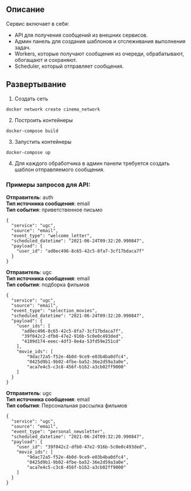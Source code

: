 ## Описание
Сервис включает в себя:  
- API для получения сообщений из внешних сервисов.  
- Админ панель для создания шаблонов и отслеживания выполнения задач.  
- Workers, которые получают сообщения из очереди, обрабатывают, обогащают и сохраняют.  
- Scheduler, который отправляет сообщения.

## Развертывание
1. Создать сеть
```shell
docker network create cinema_network
```
2. Построить контейнеры
```shell
docker-compose build
```
3. Запустить контейнеры
```shell
docker-compose up
```
4. Для каждого обработчика в админ панели требуется создать шаблон отправляемого сообщения.  

### Примеры запросов для API:  
**Отправитель**: auth  
**Тип источника сообщения**: email  
**Тип события**: приветственное письмо  
```json5
{
  "service": "ugc",
  "source": "email",
  "event_type": "welcome_letter",
  "scheduled_datetime": "2021-06-24T09:32:20.990847",
  "payload": {
    "user_id": "ad0ec496-8c65-42c5-8fa7-3cf17bdaca7f"
  }
}
```

**Отправитель**: ugc  
**Тип источника сообщения**: email  
**Тип события**: подборка фильмов
```json5
{
  "service": "ugc",
  "source": "email",
  "event_type": "selection_movies",
  "scheduled_datetime": "2021-06-24T09:32:20.990847",
  "payload": {
    "user_ids": [
      "ad0ec496-8c65-42c5-8fa7-3cf17bdaca7f",
      "39f042c2-dfb0-47e2-916b-5c0e0c493ded",
      "4109d174-eeec-4df3-8e4a-53fd59e251cd"
    ],
    "movie_ids": [
        "9dac72a5-f52e-4b0d-9ce9-e03b4ba0dfc4",
        "0425d9b1-9b02-4fbe-ba52-36e2d59a3a0e",
        "aca7e4c5-c3c8-456f-b162-a3cb02ff9000"
    ]
  }
}
```

**Отправитель**: ugc  
**Тип источника сообщения**: email  
**Тип события**: Персональная рассылка фильмов
```json5
{
  "service": "ugc",
  "source": "email",
  "event_type": "personal_newsletter",
  "scheduled_datetime": "2021-06-24T09:32:20.990847",
  "payload": {
    "user_id": "39f042c2-dfb0-47e2-916b-5c0e0c493ded",
    "movie_ids": [
        "9dac72a5-f52e-4b0d-9ce9-e03b4ba0dfc4",
        "0425d9b1-9b02-4fbe-ba52-36e2d59a3a0e",
        "aca7e4c5-c3c8-456f-b162-a3cb02ff9000"
    ]
  }
}
```
